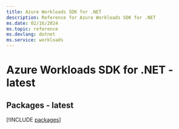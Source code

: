 ```yaml
---
title: Azure Workloads SDK for .NET
description: Reference for Azure Workloads SDK for .NET
ms.date: 02/16/2024
ms.topic: reference
ms.devlang: dotnet
ms.service: workloads
---
```

# Azure Workloads SDK for .NET - latest
## Packages - latest
[!INCLUDE [packages](workloads-index.md)]